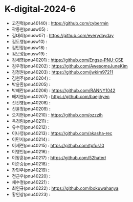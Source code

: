 # K-digital-2024-6

+ 고진혁(pnu40140) : https://github.com/cybermin
+ 곽동현(pnusw05) : 
+ 김대희(pnusw07) : https://github.com/everydayday
+ 김도영(pnusw10) : 
+ 김민정(pnusw18) : 
+ 김보성(pnusw19) : 
+ 김세영(pnu40201) : https://github.com/Engse-PNU-CSE
+ 김우정(pnu40202) : https://github.com/AwesomeJuneKim
+ 김정원(pnu40203) :  https://github.com/jwkim97211
+ 김현주(pnu40204) : 
+ 박윤환(pnu40205) :  
+ 박혜란(pnu40206) : https://github.com/RANNY1042
+ 배지현(pnu40207) : https://github.com/baejihyen
+ 신건영(pnu40208) : 
+ 신윤정(pnu40209) : 
+ 오지현(pnu40210) : https://github.com/ozzzih
+ 옥경림(pnu40211) : 
+ 유수영(pnu40212) : 
+ 이나영(pnu40213) : https://github.com/akasha-rec
+ 이민지(pnu40214) : 
+ 이세련(pnu40215) : https://github.com/tpfus10
+ 이영인(pnu40216) : 
+ 이왕훈(pnu40217) : https://github.com/52hater/
+ 이준승(pnu40218) : 
+ 장민우(pnu40219) : 
+ 전근우(pnu40220) : 
+ 채수철(pnu40221) : 
+ 최인규(pnu40222) : https://github.com/bokuwahanya  
+ 황인상(pnu40223) : 
